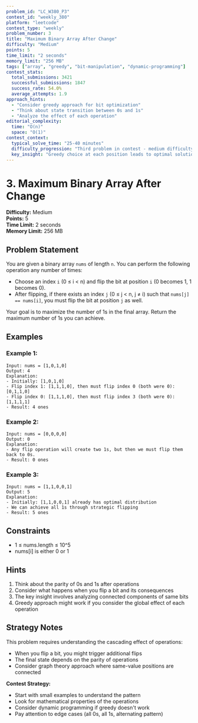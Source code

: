 ```yaml
---
problem_id: "LC_W380_P3"
contest_id: "weekly_380"
platform: "leetcode"
contest_type: "weekly"
problem_number: 3
title: "Maximum Binary Array After Change"
difficulty: "Medium"
points: 5
time_limit: "2 seconds"
memory_limit: "256 MB"
tags: ["array", "greedy", "bit-manipulation", "dynamic-programming"]
contest_stats:
  total_submissions: 3421
  successful_submissions: 1847
  success_rate: 54.0%
  average_attempts: 1.9
approach_hints:
  - "Consider greedy approach for bit optimization"
  - "Think about state transition between 0s and 1s"
  - "Analyze the effect of each operation"
editorial_complexity:
  time: "O(n)"
  space: "O(1)"
contest_context:
  typical_solve_time: "25-40 minutes"
  difficulty_progression: "Third problem in contest - medium difficulty"
  key_insight: "Greedy choice at each position leads to optimal solution"
---
```


# 3. Maximum Binary Array After Change

**Difficulty:** Medium  
**Points:** 5  
**Time Limit:** 2 seconds  
**Memory Limit:** 256 MB

## Problem Statement

You are given a binary array `nums` of length `n`. You can perform the following operation any number of times:

- Choose an index `i` (0 ≤ i < n) and flip the bit at position `i` (0 becomes 1, 1 becomes 0).
- After flipping, if there exists an index `j` (0 ≤ j < n, j ≠ i) such that `nums[j] == nums[i]`, you must flip the bit at position `j` as well.

Your goal is to maximize the number of 1s in the final array. Return the maximum number of 1s you can achieve.

## Examples

### Example 1:
```
Input: nums = [1,0,1,0]
Output: 4
Explanation:
- Initially: [1,0,1,0]
- Flip index 1: [1,1,1,0], then must flip index 0 (both were 0): [0,1,1,0]
- Flip index 0: [1,1,1,0], then must flip index 3 (both were 0): [1,1,1,1]
- Result: 4 ones
```

### Example 2:
```
Input: nums = [0,0,0,0]
Output: 0
Explanation:
- Any flip operation will create two 1s, but then we must flip them back to 0s.
- Result: 0 ones
```

### Example 3:
```
Input: nums = [1,1,0,0,1]
Output: 5
Explanation:
- Initially: [1,1,0,0,1] already has optimal distribution
- We can achieve all 1s through strategic flipping
- Result: 5 ones
```

## Constraints

- 1 ≤ nums.length ≤ 10^5
- nums[i] is either 0 or 1

## Hints

1. Think about the parity of 0s and 1s after operations
2. Consider what happens when you flip a bit and its consequences
3. The key insight involves analyzing connected components of same bits
4. Greedy approach might work if you consider the global effect of each operation

## Strategy Notes

This problem requires understanding the cascading effect of operations:
- When you flip a bit, you might trigger additional flips
- The final state depends on the parity of operations
- Consider graph theory approach where same-value positions are connected

**Contest Strategy:**
- Start with small examples to understand the pattern
- Look for mathematical properties of the operations
- Consider dynamic programming if greedy doesn't work
- Pay attention to edge cases (all 0s, all 1s, alternating pattern)
